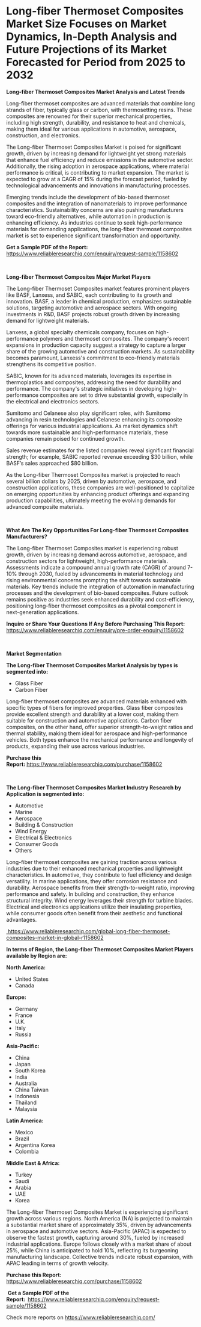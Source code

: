 <p><h1>Long-fiber Thermoset Composites Market Size Focuses on Market Dynamics, In-Depth Analysis and Future Projections of its Market Forecasted for Period from 2025 to 2032</h1></p><p><strong>Long-fiber Thermoset Composites Market Analysis and Latest Trends</strong></p>
<p><p>Long-fiber thermoset composites are advanced materials that combine long strands of fiber, typically glass or carbon, with thermosetting resins. These composites are renowned for their superior mechanical properties, including high strength, durability, and resistance to heat and chemicals, making them ideal for various applications in automotive, aerospace, construction, and electronics.</p><p>The Long-fiber Thermoset Composites Market is poised for significant growth, driven by increasing demand for lightweight yet strong materials that enhance fuel efficiency and reduce emissions in the automotive sector. Additionally, the rising adoption in aerospace applications, where material performance is critical, is contributing to market expansion. The market is expected to grow at a CAGR of 15% during the forecast period, fueled by technological advancements and innovations in manufacturing processes.</p><p>Emerging trends include the development of bio-based thermoset composites and the integration of nanomaterials to improve performance characteristics. Sustainability concerns are also pushing manufacturers toward eco-friendly alternatives, while automation in production is enhancing efficiency. As industries continue to seek high-performance materials for demanding applications, the long-fiber thermoset composites market is set to experience significant transformation and opportunity.</p></p>
<p><strong>Get a Sample PDF of the Report:&nbsp;</strong> <a href="https://www.reliableresearchiq.com/enquiry/request-sample/1158602?utm_campaign=2738&utm_medium=2&utm_source=Github&utm_content=ia&utm_term=22032025&utm_id=long-fiber-thermoset-composites">https://www.reliableresearchiq.com/enquiry/request-sample/1158602</a></p>
<p>&nbsp;</p>
<p><strong>Long-fiber Thermoset Composites Major Market Players</strong></p>
<p><p>The Long-fiber Thermoset Composites market features prominent players like BASF, Lanxess, and SABIC, each contributing to its growth and innovation. BASF, a leader in chemical production, emphasizes sustainable solutions, targeting automotive and aerospace sectors. With ongoing investments in R&D, BASF projects robust growth driven by increasing demand for lightweight materials. </p><p>Lanxess, a global specialty chemicals company, focuses on high-performance polymers and thermoset composites. The company's recent expansions in production capacity suggest a strategy to capture a larger share of the growing automotive and construction markets. As sustainability becomes paramount, Lanxess's commitment to eco-friendly materials strengthens its competitive position.</p><p>SABIC, known for its advanced materials, leverages its expertise in thermoplastics and composites, addressing the need for durability and performance. The company's strategic initiatives in developing high-performance composites are set to drive substantial growth, especially in the electrical and electronics sectors.</p><p>Sumitomo and Celanese also play significant roles, with Sumitomo advancing in resin technologies and Celanese enhancing its composite offerings for various industrial applications. As market dynamics shift towards more sustainable and high-performance materials, these companies remain poised for continued growth.</p><p>Sales revenue estimates for the listed companies reveal significant financial strength; for example, SABIC reported revenue exceeding $30 billion, while BASF’s sales approached $80 billion. </p><p>As the Long-fiber Thermoset Composites market is projected to reach several billion dollars by 2025, driven by automotive, aerospace, and construction applications, these companies are well-positioned to capitalize on emerging opportunities by enhancing product offerings and expanding production capabilities, ultimately meeting the evolving demands for advanced composite materials.</p></p>
<p>&nbsp;</p>
<p><strong>What Are The Key Opportunities For Long-fiber Thermoset Composites Manufacturers?</strong></p>
<p><p>The Long-fiber Thermoset Composites market is experiencing robust growth, driven by increasing demand across automotive, aerospace, and construction sectors for lightweight, high-performance materials. Assessments indicate a compound annual growth rate (CAGR) of around 7-10% through 2030, fueled by advancements in material technology and rising environmental concerns prompting the shift towards sustainable materials. Key trends include the integration of automation in manufacturing processes and the development of bio-based composites. Future outlook remains positive as industries seek enhanced durability and cost-efficiency, positioning long-fiber thermoset composites as a pivotal component in next-generation applications.</p></p>
<p><strong>Inquire or Share Your Questions If Any Before Purchasing This Report:</strong> <a href="https://www.reliableresearchiq.com/enquiry/pre-order-enquiry/1158602?utm_campaign=2738&utm_medium=2&utm_source=Github&utm_content=ia&utm_term=22032025&utm_id=long-fiber-thermoset-composites">https://www.reliableresearchiq.com/enquiry/pre-order-enquiry/1158602</a></p>
<p>&nbsp;</p>
<p><strong>Market Segmentation</strong></p>
<p><strong>The Long-fiber Thermoset Composites Market Analysis by types is segmented into:</strong></p>
<p><ul><li>Glass Fiber</li><li>Carbon Fiber</li></ul></p>
<p><p>Long-fiber thermoset composites are advanced materials enhanced with specific types of fibers for improved properties. Glass fiber composites provide excellent strength and durability at a lower cost, making them suitable for construction and automotive applications. Carbon fiber composites, on the other hand, offer superior strength-to-weight ratios and thermal stability, making them ideal for aerospace and high-performance vehicles. Both types enhance the mechanical performance and longevity of products, expanding their use across various industries.</p></p>
<p><strong>Purchase this Report:&nbsp;</strong><a href="https://www.reliableresearchiq.com/purchase/1158602?utm_campaign=2738&utm_medium=2&utm_source=Github&utm_content=ia&utm_term=22032025&utm_id=long-fiber-thermoset-composites">https://www.reliableresearchiq.com/purchase/1158602</a></p>
<p>&nbsp;</p>
<p><strong>The Long-fiber Thermoset Composites Market Industry Research by Application is segmented into:</strong></p>
<p><ul><li>Automotive</li><li>Marine</li><li>Aerospace</li><li>Building & Construction</li><li>Wind Energy</li><li>Electrical & Electronics</li><li>Consumer Goods</li><li>Others</li></ul></p>
<p><p>Long-fiber thermoset composites are gaining traction across various industries due to their enhanced mechanical properties and lightweight characteristics. In automotive, they contribute to fuel efficiency and design versatility. In marine applications, they offer corrosion resistance and durability. Aerospace benefits from their strength-to-weight ratio, improving performance and safety. In building and construction, they enhance structural integrity. Wind energy leverages their strength for turbine blades. Electrical and electronics applications utilize their insulating properties, while consumer goods often benefit from their aesthetic and functional advantages.</p></p>
<p><a href="https://www.reliableresearchiq.com/global-long-fiber-thermoset-composites-market-in-global-r1158602?utm_campaign=2738&utm_medium=2&utm_source=Github&utm_content=ia&utm_term=22032025&utm_id=long-fiber-thermoset-composites">&nbsp;https://www.reliableresearchiq.com/global-long-fiber-thermoset-composites-market-in-global-r1158602</a></p>
<p><strong>In terms of Region, the Long-fiber Thermoset Composites Market Players available by Region are:</strong></p>
<p>
    <p> <strong> North America: </strong>
        <ul>
            <li>United States</li>
            <li>Canada</li>
        </ul>
        </p> 
    <p> <strong> Europe: </strong>
        <ul>
            <li>Germany</li>
            <li>France</li>
            <li>U.K.</li>
            <li>Italy</li>
            <li>Russia</li>
        </ul>
        </p> 
    <p> <strong> Asia-Pacific: </strong>
        <ul>
            <li>China</li>
            <li>Japan</li>
            <li>South Korea</li>
            <li>India</li>
            <li>Australia</li>
            <li>China Taiwan</li>
            <li>Indonesia</li>
            <li>Thailand</li>
            <li>Malaysia</li>
        </ul>
        </p> 
    <p> <strong> Latin America: </strong>
        <ul>
            <li>Mexico</li>
            <li>Brazil</li>
            <li>Argentina Korea</li>
            <li>Colombia</li>
        </ul>
        </p> 
    <p> <strong> Middle East & Africa: </strong>
        <ul>
            <li>Turkey</li>
            <li>Saudi</li>
            <li>Arabia</li>
            <li>UAE</li>
            <li>Korea</li>
        </ul>
    </p>
    </p>
<p><p>The Long-fiber Thermoset Composites Market is experiencing significant growth across various regions. North America (NA) is projected to maintain a substantial market share of approximately 35%, driven by advancements in aerospace and automotive sectors. Asia-Pacific (APAC) is expected to observe the fastest growth, capturing around 30%, fueled by increased industrial applications. Europe follows closely with a market share of about 25%, while China is anticipated to hold 10%, reflecting its burgeoning manufacturing landscape. Collective trends indicate robust expansion, with APAC leading in terms of growth velocity.</p></p>
<p><strong>Purchase this Report: </strong><a href="https://www.reliableresearchiq.com/purchase/1158602?utm_campaign=2738&utm_medium=2&utm_source=Github&utm_content=ia&utm_term=22032025&utm_id=long-fiber-thermoset-composites">https://www.reliableresearchiq.com/purchase/1158602</a></p>
<p>&nbsp;<strong>Get a Sample PDF of the Report:&nbsp;&nbsp;</strong><a href="https://www.reliableresearchiq.com/enquiry/request-sample/1158602?utm_campaign=2738&utm_medium=2&utm_source=Github&utm_content=ia&utm_term=22032025&utm_id=long-fiber-thermoset-composites">https://www.reliableresearchiq.com/enquiry/request-sample/1158602</a></p>
<p><strong></strong></p>
<p>Check more reports on <a href="https://www.reliableresearchiq.com/?utm_campaign=2738&utm_medium=2&utm_source=Github&utm_content=ia&utm_term=22032025&utm_id=long-fiber-thermoset-composites">https://www.reliableresearchiq.com/</a></p>